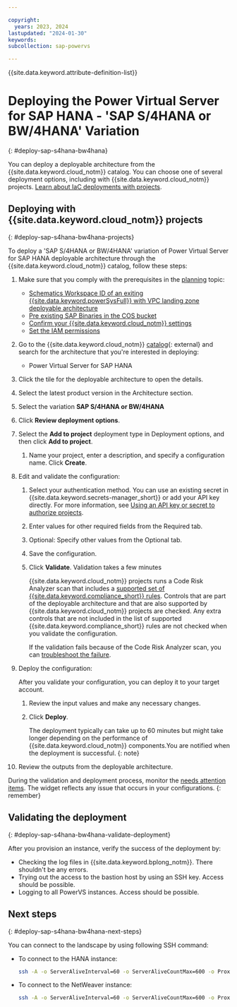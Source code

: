 ```yaml
---

copyright:
  years: 2023, 2024
lastupdated: "2024-01-30"
keywords:
subcollection: sap-powervs

---
```


{{site.data.keyword.attribute-definition-list}}

# Deploying the Power Virtual Server for SAP HANA - 'SAP S/4HANA or BW/4HANA' Variation
{: #deploy-sap-s4hana-bw4hana}

You can deploy a deployable architecture from the {{site.data.keyword.cloud_notm}} catalog. You can choose one of several deployment options, including with {{site.data.keyword.cloud_notm}} projects. [Learn about IaC deployments with projects](/docs/secure-enterprise?topic=secure-enterprise-understanding-projects).

## Deploying with {{site.data.keyword.cloud_notm}} projects
{: #deploy-sap-s4hana-bw4hana-projects}

To deploy a 'SAP S/4HANA or BW/4HANA' variation of Power Virtual Server for SAP HANA deployable architecture through the {{site.data.keyword.cloud_notm}} catalog, follow these steps:

1.  Make sure that you comply with the prerequisites in the [planning](/docs/sap-powervs?topic=sap-powervs-automation-planning) topic:
    - [Schematics Workspace ID of an exiting {{site.data.keyword.powerSysFull}} with VPC landing zone deployable architecture](/docs/sap-powervs?topic=sap-powervs-automation-planning#powervs-vpc-landing-zone-da)
    - [Pre existing SAP Binaries in the COS bucket]({/docs/sap-powervs?topic=sap-powervs-automation-planning##automation-solution-sap-install-packages})
    - [Confirm your {{site.data.keyword.cloud_notm}} settings](/docs/sap-powervs?topic=sap-powervs-automation-planning#vpc-cloud-prereqs)
    - [Set the IAM permissions](/docs/sap-powervs?topic=sap-powervs-automation-planning#powervs-automation-IAM-prereqs)
1. Go to the {{site.data.keyword.cloud_notm}} [catalog](/catalog#reference_architecture){: external} and search for the architecture that you're interested in deploying:
    - Power Virtual Server for SAP HANA
1.  Click the tile for the deployable architecture to open the details.
1.  Select the latest product version in the Architecture section.
1.  Select the variation **SAP S/4HANA or BW/4HANA**
1.  Click **Review deployment options**.
1.  Select the **Add to project** deployment type in Deployment options, and then click **Add to project**.
    1.  Name your project, enter a description, and specify a configuration name. Click **Create**.
1.  Edit and validate the configuration:
    1.  Select your authentication method. You can use an existing secret in {{site.data.keyword.secrets-manager_short}} or add your API key directly. For more information, see [Using an API key or secret to authorize projects](/docs/secure-enterprise?topic=secure-enterprise-authorize-project).
    1.  Enter values for other required fields from the Required tab.
    1.  Optional: Specify other values from the Optional tab.
    1.  Save the configuration.
    1.  Click **Validate**. Validation takes a few minutes

        {{site.data.keyword.cloud_notm}} projects runs a Code Risk Analyzer scan that includes a [supported set of {{site.data.keyword.compliance_short}} rules](/docs/code-risk-analyzer-cli-plugin?topic=code-risk-analyzer-cli-plugin-cra-cli-plugin#terraform-scc-goals). Controls that are part of the deployable architecture and that are also supported by {{site.data.keyword.cloud_notm}} projects are checked. Any extra controls that are not included in the list of supported {{site.data.keyword.compliance_short}} rules are not checked when you validate the configuration.

        If the validation fails because of the Code Risk Analyzer scan, you can [troubleshoot the failure](/docs/secure-infrastructure-vpc?topic=secure-infrastructure-vpc-ts-na-failures).
1.  Deploy the configuration:

    After you validate your configuration, you can deploy it to your target account.

    1.  Review the input values and make any necessary changes.
    1.  Click **Deploy**.

        The deployment typically can take up to 60 minutes but might take longer depending on the performance of {{site.data.keyword.cloud_notm}} components.You are notified when the deployment is successful.
        {: note}

1.  Review the outputs from the deployable architecture.

During the validation and deployment process, monitor the [needs attention items](/docs/secure-enterprise?topic=secure-enterprise-needs-attention-projects). The widget reflects any issue that occurs in your configurations.
{: remember}

## Validating the deployment
{: #deploy-sap-s4hana-bw4hana-validate-deployment}

After you provision an instance, verify the success of the deployment by:

- Checking the log files in {{site.data.keyword.bplong_notm}}. There shouldn't be any errors.
- Trying out the access to the bastion host by using an SSH key. Access should be possible.
- Logging to all PowerVS instances. Access should be possible.

## Next steps
{: #deploy-sap-s4hana-bw4hana-next-steps}

You can connect to the landscape by using following SSH command:

- To connect to the HANA instance:

    ```sh
    ssh -A -o ServerAliveInterval=60 -o ServerAliveCountMax=600 -o ProxyCommand="ssh -W %h:%p root@<access_host_or_ip>" root@<powervs_hana_instance_management_ip>
    ```

- To connect to the NetWeaver instance:
    ```sh
    ssh -A -o ServerAliveInterval=60 -o ServerAliveCountMax=600 -o ProxyCommand="ssh -W %h:%p root@<access_host_or_ip>" root@<powervs_netweaver_instance_management_ip>
    ```

